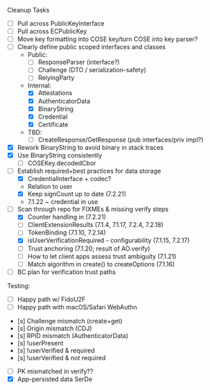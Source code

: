 Cleanup Tasks

- [ ] Pull across PublicKeyInterface
- [ ] Pull across ECPublicKey
- [ ] Move key formatting into COSE key/turn COSE into key parser?
- [ ] Clearly define public scoped interfaces and classes
  - Public:
    - [ ] ResponseParser (interface?)
    - [ ] Challenge (DTO / serialization-safety)
    - [ ] RelyingParty
  - Internal:
    - [x] Attestations
    - [x] AuthenticatorData
    - [x] BinaryString
    - [x] Credential
    - [x] Certificate
  - TBD:
    - [ ] CreateResponse/GetResponse (pub interfaces/priv impl?)
- [x] Rework BinaryString to avoid binary in stack traces
- [x] Use BinaryString consistently
  - [ ] COSEKey.decodedCbor
- [ ] Establish required+best practices for data storage
  - [x] CredentialInterface + codec?
  - Relation to user
  - [x] Keep signCount up to date (7.2.21)
  - 7.1.22 ~ credential in use
- [ ] Scan through repo for FIXMEs & missing verify steps
  - [x] Counter handling in (7.2.21)
  - [ ] ClientExtensionResults (7.1.4, 7.1.17, 7.2.4, 7.2.18)
  - [ ] TokenBinding (7.1.10, 7.2.14)
  - [x] isUserVerificationRequired - configurability (7.1.15, 7.2.17)
  - [ ] Trust anchoring (7.1.20; result of AO.verify)
  - [ ] How to let client apps assess trust ambiguity (7.1.21)
  - [ ] Match algorithm in create() to createOptions (7.1.16)
- [ ] BC plan for verification trust paths

Testing:

- [ ] Happy path w/ FidoU2F
- [ ] Happy path with macOS/Safari WebAuthn
- [s] Challenge mismatch (create+get)
- [s] Origin mismatch (CDJ)
- [s] RPID mismatch (AuthenticatorData)
- [s] !userPresent
- [s] !userVerified & required
- [s] !userVerified & not required
- [ ] PK mismatched in verify??
- [x] App-persisted data SerDe
